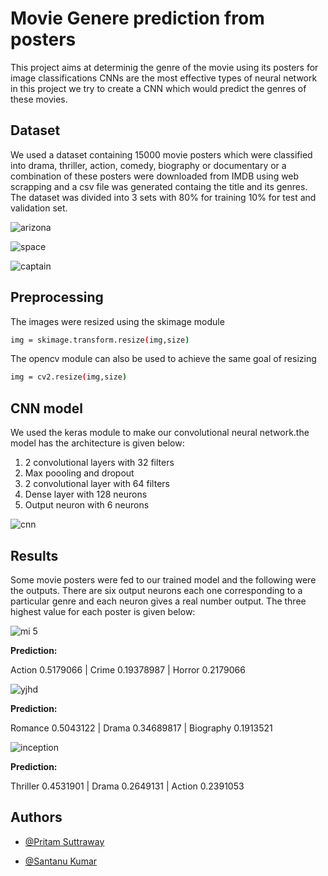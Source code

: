 
# Movie Genere prediction from posters

This project aims at determinig the genre of the movie using its posters for image classifications CNNs are the most effective types of neural network in this project we try to create a CNN which would predict the genres of these movies. 
## Dataset
We used a dataset containing 15000 movie posters which were classified into drama, thriller, action, comedy, biography or documentary or a combination of these posters were downloaded from IMDB using web scrapping and a csv file was generated containg the title and its genres.
The dataset was divided into 3 sets with 80% for training 10% for test and validation set.

![arizona](https://user-images.githubusercontent.com/60546202/171791915-07eeed85-b1ee-40fb-8250-95f267075f44.jpeg)

![space](https://user-images.githubusercontent.com/60546202/171791910-65cd70fd-4adf-4cc1-91c0-5a66736d0a6c.jpeg)

![captain](https://user-images.githubusercontent.com/60546202/171791903-84b6a199-30e8-4ab6-8d5e-8e088f7eebd6.jpeg)


## Preprocessing

The images were resized using the skimage module

```bash
img = skimage.transform.resize(img,size)
```

The opencv module can also be used to achieve the same goal of resizing
```bash
img = cv2.resize(img,size)
```

## CNN model
We used the keras module to make our convolutional neural network.the model has the architecture is given below:
1. 2 convolutional layers with 32 filters
2. Max poooling and dropout
3. 2 convolutional layer with 64 filters
4. Dense layer with 128 neurons
5. Output neuron with 6 neurons

![cnn](https://user-images.githubusercontent.com/60546202/171791899-41d72f63-c889-4cc5-a1f9-50810ece8b1f.jpeg)

## Results
Some movie posters were fed to our trained model and the following were the outputs. There are six output neurons each one corresponding to a particular genre and each neuron gives a real number output. The three highest value for each poster is given below:


![mi 5](https://user-images.githubusercontent.com/60546202/171791896-016d685e-be17-4c50-887b-dba507d639a5.jpeg)

**Prediction:**

Action 0.5179066 | Crime 0.19378987 | Horror 0.2179066

![yjhd](https://user-images.githubusercontent.com/60546202/171791890-9adfce65-ca02-4433-a703-1ffe7de284a1.jpeg)

**Prediction:**

Romance  0.5043122 | Drama 0.34689817 | Biography 0.1913521

![inception](https://user-images.githubusercontent.com/60546202/171791881-ac4f744f-9824-4037-8f12-25c765001e1c.jpeg)

**Prediction:**

Thriller 0.4531901 | Drama 0.2649131 | Action 0.2391053

## Authors

- [@Pritam Suttraway](https://github.com/PritamSS)

- [@Santanu Kumar](https://github.com/santanukumar666)
